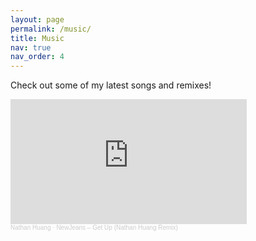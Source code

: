 ```yaml
---
layout: page
permalink: /music/
title: Music
nav: true
nav_order: 4
---
```


Check out some of my latest songs and remixes!

<iframe width="75%" height="200" scrolling="no" frameborder="no" allow="autoplay" src="https://w.soundcloud.com/player/?url=https%3A//api.soundcloud.com/tracks/1845340656&color=%23ff5500&auto_play=false&hide_related=false&show_comments=true&show_user=true&show_reposts=false&show_teaser=true&visual=true"></iframe><div style="font-size: 10px; color: #cccccc;line-break: anywhere;word-break: normal;overflow: hidden;white-space: nowrap;text-overflow: ellipsis; font-family: Interstate,Lucida Grande,Lucida Sans Unicode,Lucida Sans,Garuda,Verdana,Tahoma,sans-serif;font-weight: 100;"><a href="https://soundcloud.com/nathan-huang-52" title="Nathan Huang" target="_blank" style="color: #cccccc; text-decoration: none;">Nathan Huang</a> · <a href="https://soundcloud.com/nathan-huang-52/get-up-remix" title="NewJeans – Get Up (Nathan Huang Remix)" target="_blank" style="color: #cccccc; text-decoration: none;">NewJeans – Get Up (Nathan Huang Remix)</a></div>